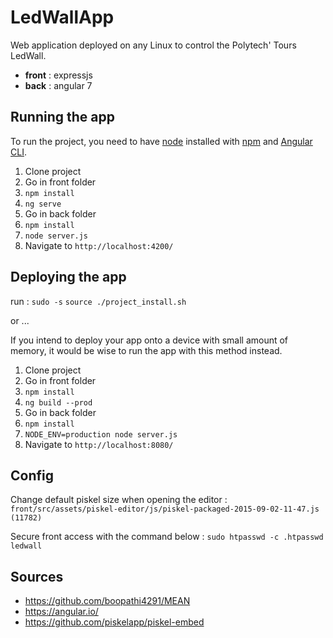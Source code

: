 # LedWallApp

Web application deployed on any Linux to control the Polytech' Tours LedWall.

- **front** : expressjs
- **back** : angular 7

## Running the app

To run the project, you need to have [node](https://nodejs.org/en/download/) installed with [npm](https://www.npmjs.com/get-npm) and [Angular CLI](https://cli.angular.io/).

1. Clone project
2. Go in front folder
4. `npm install`
5. `ng serve`
6. Go in back folder
7. `npm install`
8. `node server.js`
9. Navigate to `http://localhost:4200/`

## Deploying the app

run : 
`sudo -s`
`source ./project_install.sh`


or ...

If you intend to deploy your app onto a device with small amount of memory, it would be wise to run the app with this method instead.

1. Clone project
2. Go in front folder
4. `npm install`
5. `ng build --prod`
6. Go in back folder
7. `npm install`
8. `NODE_ENV=production node server.js`
9. Navigate to `http://localhost:8080/`

## Config

Change default piskel size when opening the editor :
`front/src/assets/piskel-editor/js/piskel-packaged-2015-09-02-11-47.js (11782)`

Secure front access with the command below :
`sudo htpasswd -c .htpasswd ledwall`

## Sources

* https://github.com/boopathi4291/MEAN
* https://angular.io/
* https://github.com/piskelapp/piskel-embed




